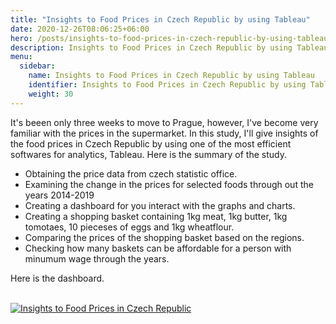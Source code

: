 ```yaml
---
title: "Insights to Food Prices in Czech Republic by using Tableau"
date: 2020-12-26T08:06:25+06:00
hero: /posts/insights-to-food-prices-in-czech-republic-by-using-tableau/tableau.jpg
description: Insights to Food Prices in Czech Republic by using Tableau
menu:
  sidebar:
    name: Insights to Food Prices in Czech Republic by using Tableau
    identifier: Insights to Food Prices in Czech Republic by using Tableau
    weight: 30
---
```

It's beeen only three weeks to move to Prague, however, I've become very familiar with the prices in the supermarket. In this study, I'll give insights of the food prices in Czech Republic by using one of the most efficient softwares for analytics, Tableau. Here is the summary of the study.

- Obtaining the price data from czech statistic office.
- Examining the change in the prices for selected foods through out the years 2014-2019
- Creating a dashboard for you interact with the graphs and charts.
- Creating a shopping basket containing 1kg meat, 1kg butter, 1kg tomotaes, 10 pieceses of eggs and 1kg wheatflour.
- Comparing the prices of the shopping basket based on the regions.
- Checking how many baskets can be affordable for a person with minumum wage through the years.

Here is the dashboard. 
<br/><br/>
<div class='tableauPlaceholder' id='viz1669490923448' style='position: relative'><noscript><a href='#'><img alt='Insights to Food Prices in Czech Republic ' src='https:&#47;&#47;public.tableau.com&#47;static&#47;images&#47;In&#47;InsightofFoodPricesinCzechRepublicbyUsingTableau1100x800&#47;Story1&#47;1_rss.png' style='border: none' /></a></noscript><object class='tableauViz'  style='display:none;'><param name='host_url' value='https%3A%2F%2Fpublic.tableau.com%2F' /> <param name='embed_code_version' value='3' /> <param name='site_root' value='' /><param name='name' value='InsightofFoodPricesinCzechRepublicbyUsingTableau1100x800&#47;Story1' /><param name='tabs' value='no' /><param name='toolbar' value='yes' /><param name='static_image' value='https:&#47;&#47;public.tableau.com&#47;static&#47;images&#47;In&#47;InsightofFoodPricesinCzechRepublicbyUsingTableau1100x800&#47;Story1&#47;1.png' /> <param name='animate_transition' value='yes' /><param name='display_static_image' value='yes' /><param name='display_spinner' value='yes' /><param name='display_overlay' value='yes' /><param name='display_count' value='yes' /></object></div>                <script type='text/javascript'>                    var divElement = document.getElementById('viz1669490923448');                    var vizElement = divElement.getElementsByTagName('object')[0];                    vizElement.style.width='100%';vizElement.style.height=(divElement.offsetWidth*0.75)+'px';                    var scriptElement = document.createElement('script');                    scriptElement.src = 'https://public.tableau.com/javascripts/api/viz_v1.js';                    vizElement.parentNode.insertBefore(scriptElement, vizElement);                </script>

